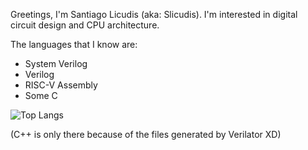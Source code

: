 Greetings, I'm Santiago Licudis (aka: Slicudis).
I'm interested in digital circuit design and CPU architecture.

The languages that I know are:
- System Verilog
- Verilog
- RISC-V Assembly
- Some C

<!---
SLicudis/SLicudis is a ✨ special ✨ repository because its `README.md` (this file) appears on your GitHub profile.
You can click the Preview link to take a look at your changes.
--->
![Top Langs](https://github-readme-stats.vercel.app/api/top-langs/?username=slicudis&layout=compact)

(C++ is only there because of the files generated by Verilator XD)
